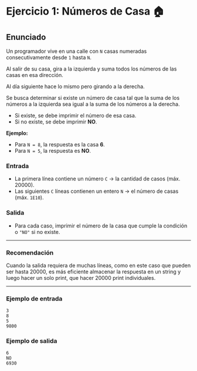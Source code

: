 # Ejercicio 1: Números de Casa 🏠

## Enunciado
Un programador vive en una calle con `N` casas numeradas consecutivamente desde `1` hasta `N`.

Al salir de su casa, gira a la izquierda y suma todos los números de las casas en esa dirección. 

Al día siguiente hace lo mismo pero girando a la derecha.  

Se busca determinar si existe un número de casa tal que la suma de los números a la izquierda sea igual a la suma de los números a la derecha.  

- Si existe, se debe imprimir el número de esa casa.  
- Si no existe, se debe imprimir **NO**.  

**Ejemplo:**
- Para `N = 8`, la respuesta es la casa **6**.  
- Para `N = 5`, la respuesta es **NO**.  

### Entrada
- La primera línea contiene un número `C` → la cantidad de casos (máx. 20000).  
- Las siguientes `C` líneas contienen un entero `N` → el número de casas (máx. `1E10`).  

### Salida
- Para cada caso, imprimir el número de la casa que cumple la condición o `"NO"` si no existe.  

---

### Recomendación
Cuando la salida requiera de muchas líneas, como en este caso que pueden ser hasta 20000, es más eficiente almacenar la respuesta en un string y luego hacer un solo print, que hacer 20000 print individuales.

---

### Ejemplo de entrada
```
3
8
5
9800
```

### Ejemplo de salida
```
6
NO
6930
```
